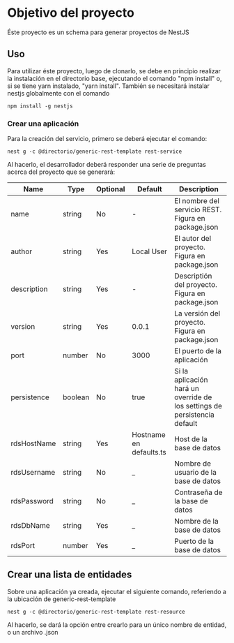 # Objetivo del proyecto

Éste proyecto es un schema para generar proyectos de NestJS

## Uso

Para utilizar éste proyecto, luego de clonarlo, se debe en principio realizar la instalación en el directorio base, ejecutando el comando "npm install" o, si se tiene yarn instalado, "yarn install". También se necesitará instalar nestjs globalmente con el comando

```
npm install -g nestjs
```

### Crear una aplicación

Para la creación del servicio, primero se deberá ejecutar el comando:

```
nest g -c @directorio/generic-rest-template rest-service
```

Al hacerlo, el desarrollador deberá responder una serie de preguntas acerca del proyecto que se generará:

| Name                | Type    | Optional | Default                                 | Description                                                                                                                 |
|---------------------|---------|----------|-----------------------------------------|-----------------------------------------------------------------------------------------------------------------------------|
| name                | string  | No       | -                                    | El nombre del servicio REST. Figura en package.json                      |
| author              | string  | Yes      | Local User                           | El autor del proyecto. Figura en package.json       |
| description         | string  | Yes      | -                                    | Descriptión del proyecto. Figura en package.json          |
| version             | string  | Yes      | 0.0.1                                | La versión del proyecto. Figura en package.json             |
| port                | number  | No       | 3000                                 | El puerto de la aplicación         |
| persistence         | boolean | No       | true                                 | Si la aplicación hará un override de los settings de persistencia default |
| rdsHostName         | string  | Yes      | Hostname en defaults.ts              | Host de la base de datos                    |
| rdsUsername         | string  | No       | _                                    | Nombre de usuario de la base de datos           |
| rdsPassword         | string  | No       | _                                    | Contraseña de la base de datos            |
| rdsDbName           | string  | Yes      | _                                    | Nombre de la base de datos         |
| rdsPort             | number  | Yes      | _                                    | Puerto de la base de datos                  |

## Crear una lista de entidades

Sobre una aplicación ya creada, ejecutar el siguiente comando, referiendo a la ubicación de generic-rest-template

```
nest g -c @directorio/generic-rest-template rest-resource
```

Al hacerlo, se dará la opción entre crearlo para un único nombre de entidad, o un archivo .json